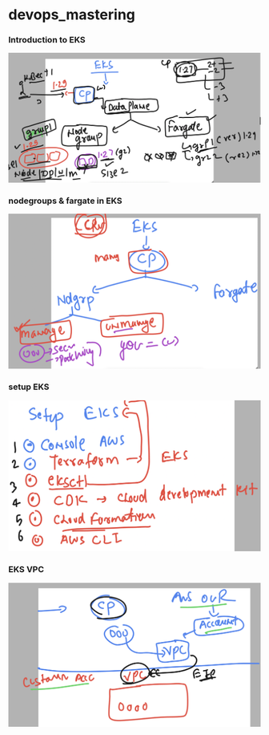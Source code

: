 # devops_mastering

### Introduction to EKS 

<img src="awseks.png">

###  nodegroups & fargate in EKS 

<img src="nodeg.png">

### setup EKS 

<img src="setup.png">

### EKS VPC 

<img src="vpc.png">


